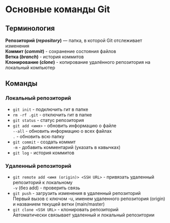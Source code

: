 # Основные команды Git

## Терминология 

**Репозиторий (_repository_)** — папка, в которой Git отслеживает изменения  
**Коммит (_commit_)** - сохранение состояния файлов  
**Ветка (_branch_)** - история коммитов  
**Клонирование (_clone_)** - копирование удалённого репозитория на локальный компьютер  

## Команды 

### Локальный репозиторий
- ```git init``` - подключить гит в папке  
- ```rm -rf .git``` - отключить гит в папке  
- ```git status``` - статус репозитория  
- ```git add <имя>``` - обновить информацию о файле  
`--all` - обновить информацию о всех файлах  
`.` - обновить всю папку  
- ```git commit``` - создать коммит  
`-m` - добавить комментарий (указать в кавычках)  
- ```git log``` - история коммитов  

### Удаленный репозиторий
- ```git remote add <имя (origin)> <SSH URL>``` - привязать удаленный репозиторий к локальному  
`-v` (без add) - проверить связь  
- ```git push``` - загрузить изменения в удаленный репозиторий  
Первый вызов с ключом -u, именем удаленного репозитория (origin) и названием текущей ветки (main/master)  
- ```git clone <SSH URL>``` - клонировать репозиторий  
Автоматически связывает удаленный и локальный репозитории